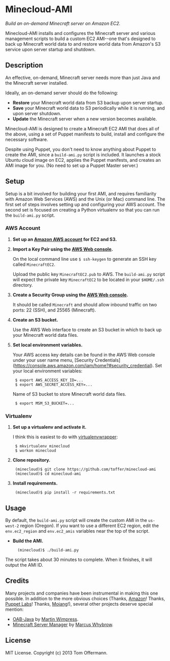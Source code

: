 Minecloud-AMI
=============
*Build an on-demand Minecraft server on Amazon EC2.*

Minecloud-AMI installs and configures the Minecraft server and various management scripts to build a custom EC2 AMI--one that's designed to back up Minecraft world data to and restore world data from Amazon's S3 service upon server startup and shutdown.


Description
-----------
An effective, on-demand, Minecraft server needs more than just Java and the Minecraft server installed.

Ideally, an on-demand server should do the following:

* **Restore** your Minecraft world data from S3 backup upon server startup.
* **Save** your Minecraft world data to S3 periodically while it is running, and upon server shutdown.
* **Update** the Minecraft server when a new version becomes available.

Minecloud-AMI is designed to create a Minecraft EC2 AMI that does all of the above, using a set of Puppet manifests to build, install and configure the necessary software.

Despite using Puppet, you don't need to know anything about Puppet to create the AMI, since a `build-ami.py` script is included. It launches a stock Ubuntu cloud image on EC2, applies the Puppet manifests, and creates an AMI image for you. (No need to set up a Puppet Master server.)


Setup
-----
Setup is a bit involved for building your first AMI, and requires familiarity with Amazon Web Services (AWS) and the Unix (or Mac) command line. The first set of steps involves setting up and configuring your AWS account. The second set is focused on creating a Python virtualenv so that you can run the `build-ami.py` script.


### AWS Account ###

1. **Set up an [Amazon AWS account](https://aws.amazon.com/) for EC2 and S3.**

2. **Import a Key Pair using the [AWS Web console](https://console.aws.amazon.com/).**

	On the local command line use `$ ssh-keygen` to generate an SSH key called `MinecraftEC2`.
	
    Upload the public key `MinecraftEC2.pub` to AWS. The `build-ami.py` script will expect the private key `MinecraftEC2` to be located in your `$HOME/.ssh` directory.

3. **Create a Security Group using the [AWS Web console](https://console.aws.amazon.com/).**

    It should be called `Minecraft` and should allow inbound traffic on two ports: 22 (SSH), and 25565 (Minecraft).

4. **Create an S3 bucket.**

    Use the AWS Web interface to create an S3 bucket in which to back up your Minecraft world data files.

5. **Set local environment variables.**

    Your AWS access key details can be found in the AWS Web console under your user name menu, [Security Credentials] (https://console.aws.amazon.com/iam/home?#security_credential). Set your local environment variables:

        $ export AWS_ACCESS_KEY_ID=...
        $ export AWS_SECRET_ACCESS_KEY=...

    Name of S3 bucket to store Minecraft world data files.

        $ export MSM_S3_BUCKET=...


### Virtualenv ###

1. **Set up a virtualenv and activate it.**

    I think this is easiest to do with [virtualenvwrapper](https://virtualenvwrapper.readthedocs.org/en/latest/):

        $ mkvirtualenv minecloud
        $ workon minecloud

2. **Clone repository.**

        (minecloud)$ git clone https://github.com/toffer/minecloud-ami
        (minecloud)$ cd minecloud-ami

3. **Install requirements.**

        (minecloud)$ pip install -r requirements.txt


Usage
-----
By default, the `build-ami.py` script will create the custom AMI in the `us-west-2` region (Oregon). If you want to use a different EC2 region, edit the `env.ec2_region` and `env.ec2_amis` variables near the top of the script.

* **Build the AMI.**

        (minecloud)$ ./build-ami.py

The script takes about 30 minutes to complete. When it finishes, it will output the AMI ID.


Credits
-------
Many projects and companies have been instrumental in making this one possible. In addition to the more obvious choices (Thanks, [Amazon](https://aws.amazon.com/)! Thanks, [Puppet Labs](https://puppetlabs.com/)! Thanks, [Mojang](http://minecraft.net/)!), several other projects deserve special mention:

* [OAB-Java](https://github.com/flexiondotorg/oab-java6) by [Martin Wimpress](https://github.com/flexiondotorg).
* [Minecraft Server Manager](https://github.com/marcuswhybrow/minecraft-server-manager) by [Marcus Whybrow](https://github.com/marcuswhybrow).


License
-------
MIT License. Copyright (c) 2013 Tom Offermann.
